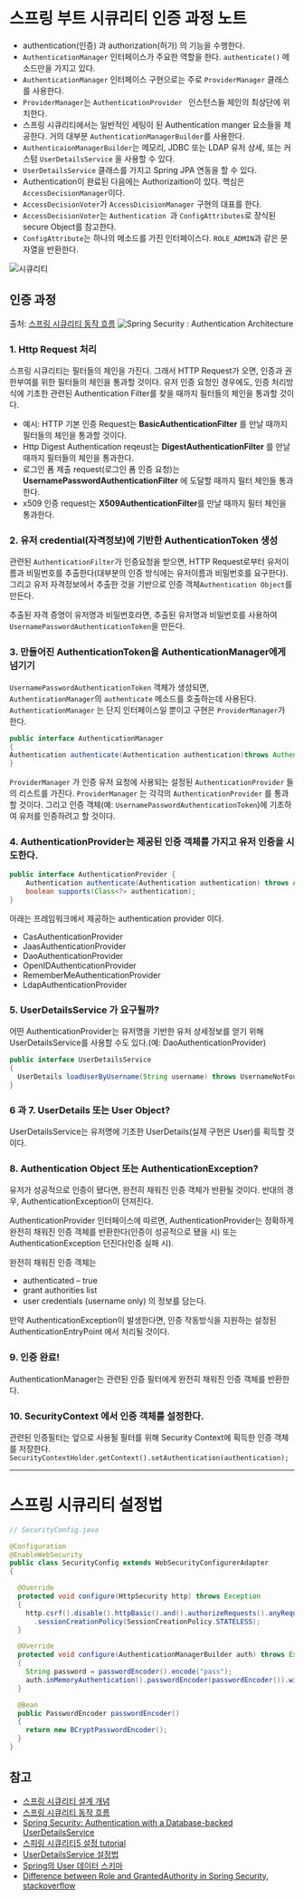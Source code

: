 # 스프링 부트 시큐리티 인증 과정 노트
- authentication(인증) 과 authorization(허가) 의 기능을 수행한다.
- `AuthenticationManager` 인터페이스가 주요한 역할을 한다. `authenticate()` 메소드만을 가지고 있다.
- `AuthenticationManager` 인터페이스 구현으로는 주로 `ProviderManager` 클래스를 사용한다.
- `ProviderManager`는 `AuthenticationProvider ` 인스턴스들 체인의 최상단에 위치한다.
- 스프링 시큐리티에서는 일반적인 세팅이 된 Authentication manger 요소들을 제공한다. 거의 대부분 `AuthenticationManagerBuilder`를 사용한다.
- `AuthenticaionManagerBuilder`는 메모리, JDBC 또는 LDAP 유저 상세, 또는 커스텀 `UserDetailsService` 을 사용할 수 있다.
- `UserDetailsService` 클래스를 가지고 Spring JPA 연동을 할 수 있다.
- Authentication이 완료된 다음에는 Authorizaition이 있다. 핵심은 `AccessDecisionManager`이다.
- `AccessDecisionVoter`가 `AccessDicisionManager` 구현의 대표를 한다.
- `AccessDecisionVoter`는 `Authentication `과 `ConfigAttributes`로 장식된 secure Object를 참고한다.
- `ConfigAttribute`는 하나의 메소드를 가진 인터페이스다. `ROLE_ADMIN`과 같은 문자열을 반환한다. 

![시큐리티](https://i.stack.imgur.com/3gLa3.jpg)

## 인증 과정
출처: [스프링 시큐리티 동작 흐름](https://springbootdev.com/2017/08/23/spring-security-authentication-architecture/)
![Spring Security : Authentication Architecture](https://chathurangat.files.wordpress.com/2017/08/blogpost-spring-security-architecture.png?w=1108)


### 1. Http Request 처리
스프링 시큐리티는 필터들의 체인을 가진다. 그래서 HTTP Request가 오면, 인증과 권한부여를 위한 필터들의 체인을 통과할 것이다. 유저 인증 요청인 경우에도, 인증 처리방식에 기초한 관련된 Authentication Filter를 찾을 때까지 필터들의 체인을 통과할 것이다.

- 예시: HTTP 기본 인증 Request는 **BasicAuthenticationFilter** 를 만날 때까지 필터들의 체인을 통과할 것이다.
- Http Digest Authentication reqeust는 **DigestAuthenticationFilter** 를 만날 때까지 필터들의 체인을 통과한다.
- 로그인 폼 제출 request(로그인 폼 인증 요청)는 **UsernamePasswordAuthenticationFilter** 에 도달할 때까지 필터 체인들 통과한다.
- x509 인증 request는 **X509AuthenticationFilter**를 만날 때까지 필터 체인을 통과한다.

### 2. 유저 credential(자격정보)에 기반한 AuthenticationToken 생성
관련된 `AuthenticationFilter`가 인증요청을 받으면, HTTP Request로부터 유저이름과 비밀번호를 추출한다(대부분의 인증 방식에는 유저이름과 비밀번호를 요구한다). 그리고 유저 자격정보에서 추출한 것을 기반으로 인증 객체`Authentication Object`를 만든다.

추출된 자격 증명이 유저명과 비밀번호라면, 추출된 유저명과 비밀번호를 사용하여 `UsernamePasswordAuthenticationToken`을 만든다.

### 3. 만들어진 AuthenticationToken을 AuthenticationManager에게 넘기기

`UsernamePasswordAuthenticationToken` 객체가 생성되면, `AuthenticationManager`의 `authenticate` 메소드를 호출하는데 사용된다. `AuthenticationManager` 는 단지 인터페이스일 뿐이고 구현은 `ProviderManager`가 한다.

```java
public interface AuthenticationManager
{
Authentication authenticate(Authentication authentication)throws AuthenticationException;
}
```

`ProviderManager` 가 인증 유저 요청에 사용되는 설정된 `AuthenticationProvider` 들의 리스트를 가진다. `ProviderManager` 는 각각의 `AuthenticationProvider` 를 통과할 것이다. 그리고 인증 객체(예: `UsernamePasswordAuthenticationToken`)에 기초하여 유저를 인증하려고 할 것이다.

### 4. AuthenticationProvider는 제공된 인증 객체를 가지고 유저 인증을 시도한다.
```java
public interface AuthenticationProvider {
    Authentication authenticate(Authentication authentication) throws AuthenticationException;
    boolean supports(Class<?> authentication);
}
```
아래는 프레임워크에서 제공하는 authentication provider 이다.
- CasAuthenticationProvider
- JaasAuthenticationProvider
- DaoAuthenticationProvider
- OpenIDAuthenticationProvider
- RememberMeAuthenticationProvider
- LdapAuthenticationProvider

### 5. UserDetailsService 가 요구될까?  
어떤 AuthenticationProvider는 유저명을 기반한 유저 상세정보를 얻기 위해 UserDetailsService를 사용할 수도 있다.(예: DaoAuthenticationProvider)
```java
public interface UserDetailsService
{
  UserDetails loadUserByUsername(String username) throws UsernameNotFoundException;
}
```

### 6 과 7. UserDetails 또는 User Object?
UserDetailsService는 유저명에 기초한 UserDetails(실제 구현은 User)를 획득할 것이다. 

### 8. Authentication Object 또는 AuthenticationException?
유저가 성공적으로 인증이 됐다면, 완전히 채워진 인증 객체가 반환될 것이다. 반대의 경우, AuthenticationException이 던져진다.

AuthenticationProvider 인터페이스에 따르면, AuthenticationProvider는 정확하게 완전히 채워진 인증 객체를 반환한다(인증이 성공적으로 됐을 시) 또는 AuthenticationException 던진다(인증 실패 시).

완전히 채워진 인증 객체는
- authenticated – true
- grant authorities list
- user credentials (username only)
의 정보를 담는다.

만약 AuthenticationException이 발생한다면, 인증 작동방식을 지원하는 설정된 AuthenticationEntryPoint 에서 처리될 것이다.

### 9. 인증 완료!
AuthenticationManager는 관련된 인증 필터에게 완전히 채워진 인증 객체를 반환한다.

### 10. SecurityContext 에서 인증 객체를 설정한다.
관련된 인증필터는 앞으로 사용될 필터를 위해 Security Context에 획득한 인증 객체를 저장한다.
`SecurityContextHolder.getContext().setAuthentication(authentication);`


------

# 스프링 시큐리티 설정법

```Java
// SecurityConfig.java

@Configuration
@EnableWebSecurity
public class SecurityConfig extends WebSecurityConfigurerAdapter
{

  @Override
  protected void configure(HttpSecurity http) throws Exception
  {
    http.csrf().disable().httpBasic().and().authorizeRequests().anyRequest().authenticated().and().sessionManagement()
      .sessionCreationPolicy(SessionCreationPolicy.STATELESS);
  }

  @Override
  protected void configure(AuthenticationManagerBuilder auth) throws Exception
  {
    String password = passwordEncoder().encode("pass");
    auth.inMemoryAuthentication().passwordEncoder(passwordEncoder()).withUser("user").password(password).roles("USER");
  }

  @Bean
  public PasswordEncoder passwordEncoder()
  {
    return new BCryptPasswordEncoder();
  }
}
```

## 참고
- [스프링 시큐리티 설계 개념](https://spring.io/guides/topicals/spring-security-architecture/)
- [스프링 시큐리티 동작 흐름](https://springbootdev.com/2017/08/23/spring-security-authentication-architecture/)
- [Spring Security: Authentication with a Database-backed UserDetailsService](https://www.baeldung.com/spring-security-authentication-with-a-database)
- [스피링 시큐리티5 설정 tutorial](https://medium.com/@shehanfernando/building-a-web-security-platform-with-spring-boot-security-part-02-6da5b5e478f8)
- [UserDetailsService 설정법](https://www.baeldung.com/spring-security-authentication-with-a-database)
- [Spring의 User 데이터 스키마](https://docs.spring.io/spring-security/site/docs/current/reference/htmlsingle/#user-schema)
- [Difference between Role and GrantedAuthority in Spring Security, stackoverflow](https://stackoverflow.com/questions/19525380/difference-between-role-and-grantedauthority-in-spring-security)
